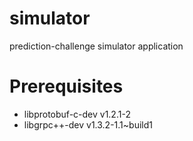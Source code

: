 # simulator
prediction-challenge simulator application

Prerequisites
=============
* libprotobuf-c-dev v1.2.1-2
* libgrpc++-dev v1.3.2-1.1~build1